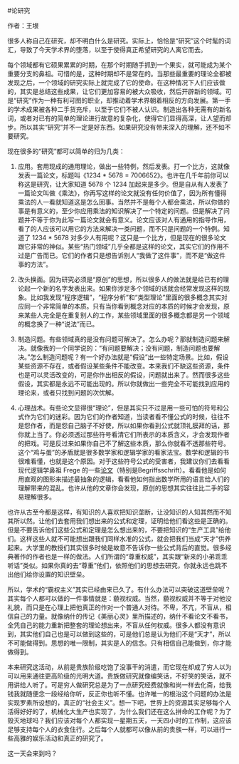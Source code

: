 #论研究

作者：王垠

很多人称自己在研究，却不明白什么是研究。实际上，恰恰是“研究”这个时髦的词汇，导致了今天学术界的堕落，以至于使得真正希望研究的人离它而去。

每个领域都有它硕果累累的时期，在那个时期随手抓到一个果实，就可能成为某个重要分支的鼻祖。可惜的是，这种时期却不是常在的。当那些最重要的理论全都被发现之后，一个领域的研究实际上就完成了它的使命。在这种情况下人们应该做的，其实是总结这些成果，让它们更加容易的被大众吸收，然后开辟新的领域。可是“研究”作为一种有利可图的职业，却推动着学术界朝着相反的方向发展。第一手的学术成果被各种二手货充斥，以至于它们不被人认识。制造出各种无需有的新名词，或者对已有的简单的理论进行故意的复杂化，使得它们显得高深，让人望而却步。所以其实“研究”并不一定是好东西。如果研究没有带来深入的理解，还不如不要研究。

现在很多的“研究”都可以简单的归为几类：

1. 应用。套用现成的通用理论，做出一些特例，然后发表。打一个比方，这就像发表一篇论文，标题叫《1234 * 5678 = 7006652》。也许在几千年前你可以称这是研究，让大家知道 5678 个 1234 加起来是多少。但是自从有人发表了一篇论文叫做《乘法》，你再写这样的论文就没有任何价值了，因为所有懂得乘法的人一看就知道这是怎么回事。当然并不是每个人都会乘法，所以你做的事是有意义的，至少你应用乘法的知识解决了一个特定的问题。但是解决了问题并不等于你为此写一篇论文就会有意义。论文应该对人有通用的指导作用，看了的人应该可以用它的方法来解决一类问题，而不只是问题的一个特例。知道了 1234 * 5678 对多少人有用呢？这只是一个比方，但是现在的很多论文跟它非常的神似。某些“热门领域”几乎全都是这样的论文，其实它们的作用不过是广告而已。它们的作者只是想告诉别人“我做了这件事”，而不是“做这件事的方法”。

2. 改头换面。因为研究必须是“原创”的思想，所以很多人的做法就是给已有的理论起一个新的名字发表出来。如果你涉足多个领域的话就会经常发现这样的现象。比如我发现“程序逻辑”，“程序分析”和“类型理论”里面的很多概念其实对应同一个非常简单的本质。只有当你看到概念对应的本质的时候才会发现，原来某些人完全是在重复别人的工作，某些领域里面的很多概念都是另一个领域的概念换了一种“说法”而已。

3. 制造问题。有些领域真的是没有问题可解决了。怎么办呢？那就制造问题来解决。就像我的一个同学说的：“有问题要解决；没有问题，制造问题也要解决。”怎么制造问题呢？有一个好办法就是“假设”出一些特定场景。比如，假设某些资源不存在，或者假设某些条件不能改变。本来我们不缺这些资源，条件也是可以灵活改变的，可是你作出相反的假设，问题就出来了。然而很多这些假设，其实都是永远不可能出现的。所以你就做出一些完全不可能找到应用的理论来，或者只找到问题的次优解。

4. 心理战术。有些论文显得很“理论”，但是其实只不过是用一些可怕的符号和公式作为它们的迷彩。因为它们的作者知道，当读者看不懂公式的时候，往往不是怨作者，而是怨自己脑子不好使，所以如果你看到公式就顶礼膜拜的话，那你就上当了。你必须透过那些符号看清它们所表示的本质含义，才会发现作者的把戏。可是反过来如果你自己不了解这些本质，那么你就看不透那些符号。这个“鸡与蛋”的矛盾就是很多数学家和逻辑学家的看家法宝。数学和逻辑的书很难看懂，也就是这个原因。对于这些符号公式的受害者，我建议你们去看看现代逻辑学鼻祖 Frege 的一些<a href="http://www.olimon.org/uan/frege-writings.pdf">论文</a>（特别是Begriffsschrift）。看看他是如何用直观的图形来描述最抽象的逻辑，看看他如何指出数学所用的语言给人们的理解带来的混乱。也许从他的文章你会发现，原创的思想其实往往比二手的容易理解很多。

也许从古至今都是这样，有知识的人喜欢把知识垄断，让没知识的人知其然而不知其所以然。让他们去套用我们想出来的公式和定理，证明给他们看这些是正确的。但是不要告诉他们这些公式和定理是怎么想出来的，不要把知识的“生产工具”给他们。这样这些人就不可能想出跟我们同样水准的公式，就会把我们当成“天才”供养起来。大学里的教授们其实很多时候是故意不告诉你一些公式背后的直觉。很多经典著作的作者也是一样的做法。人们所谓的“尊重权威”，其实跟“新来的小弟乖乖听话”类似。如果你真的去“尊重”他们，依照他们的思想去研究，你就永远也跳不出他们给你设置的知识壁垒。

所以，学术的“霸权主义”其实已经由来已久了。有什么办法可以突破这道壁垒呢？其实每个人都可以做的一件事情就是：藐视权威。当然，藐视权威并不等于对他没礼貌，而只是在心理上把他真正的作对一个普通人对待。不卑，不亢，不盲从，相信自己的力量。就像纳什的传记《美丽心灵》里所描述的，纳什不看论文不看书，全凭自己的能力重新把整套的理论想出来，不盲从任何权威。很多人都没有意识到，其实他们自己也是可以做到这些的，可是他们总是认为他们不是“天才”，所以不可能做得到。思想的唯一限制，其实是人的信念。只有相信自己能做到，你才能做得到。

本来研究这活动，从前是贵族阶级吃饱了没事干的消遣，而它现在却成了穷人以为可以用来通往更高阶级的光明大道。贵族做研究就像编笑话，不好笑的笑话，就不用讲给人听了。可是穷人做研究总是为了一点研究经费就像和尚一样去化斋，给我钱我就随便念一段经给你听，反正你也听不懂。也许唯一的根治这个问题的办法是实现罗素所设想的，真正的“社会主义”。想一下吧，世界上的资源其实足够每个人活得好好的了，机械化大生产也实现了，为什么我们还在这么拼命的工作呢？为了毁灭地球吗？我们应该对每个人都实现一星期五天，一天四小时的工作制，这应该足够支持每个人的衣食住行。之后每个人就都可以像从前的贵族一样，可以进行一些高雅的娱乐活动和真正的研究了。

这一天会来到吗？
